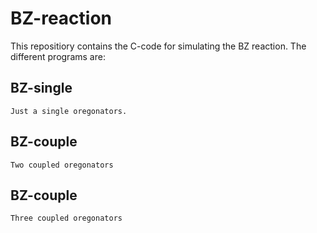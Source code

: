 # BZ-reaction 

This repositiory contains the C-code for simulating the BZ reaction. The different programs are:

## BZ-single 
	Just a single oregonators.

## BZ-couple 
	Two coupled oregonators

## BZ-couple 
	Three coupled oregonators
